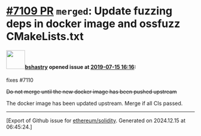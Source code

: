 # [\#7109 PR](https://github.com/ethereum/solidity/pull/7109) `merged`: Update fuzzing deps in docker image and ossfuzz CMakeLists.txt

#### <img src="https://avatars.githubusercontent.com/u/2388185?v=4" width="50">[bshastry](https://github.com/bshastry) opened issue at [2019-07-15 16:16](https://github.com/ethereum/solidity/pull/7109):

fixes #7110  

~~Do not merge until the new docker image has been pushed upstream~~

The docker image has been updated upstream. Merge if all CIs passed.




-------------------------------------------------------------------------------



[Export of Github issue for [ethereum/solidity](https://github.com/ethereum/solidity). Generated on 2024.12.15 at 06:45:24.]

